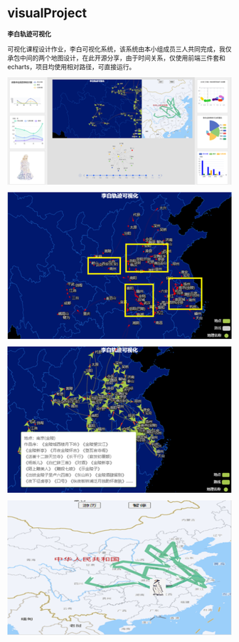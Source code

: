 # visualProject


**李白轨迹可视化**

可视化课程设计作业，李白可视化系统，该系统由本小组成员三人共同完成，我仅承包中间的两个地图设计，在此开源分享，由于时间关系，仅使用前端三件套和echarts，项目均使用相对路径，可直接运行。

![](images/main.png)

![](images/map1.png)

![](images/map2.png)

![](images/map3.png)
